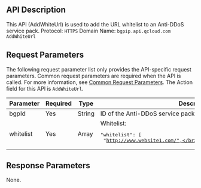 ﻿[//]: # (chinagitpath:XXXXX)

## API Description
This API (AddWhiteUrl) is used to add the URL whitelist to an Anti-DDoS service pack.
Protocol: `HTTPS`
Domain Name: `bgpip.api.qcloud.com`
`AddWhiteUrl`

## Request Parameters
The following request parameter list only provides the API-specific request parameters. Common request parameters are required when the API is called. For more information, see [Common Request Parameters](https://cloud.tencent.com/document/product/1014/31224). The Action field for this API is `AddWhiteUrl`.

| Parameter | Required | Type | Description |
|---------|---------|---------|---------|
| bgpId | Yes | String | ID of the Anti-DDoS service pack |
| whitelist | Yes | Array | Whitelist:<pre>"whitelist": [</br> "http://www.website1.com/",</br>"http://www.website2.com/"</br>]</pre> |

## Response Parameters
None.
